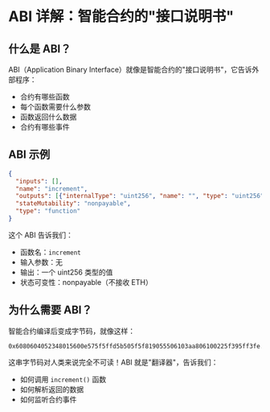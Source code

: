 # ABI 详解：智能合约的"接口说明书"

## 什么是 ABI？

ABI（Application Binary Interface）就像是智能合约的"接口说明书"，它告诉外部程序：
- 合约有哪些函数
- 每个函数需要什么参数
- 函数返回什么数据
- 合约有哪些事件

## ABI 示例

```json
{
  "inputs": [],
  "name": "increment",
  "outputs": [{"internalType": "uint256", "name": "", "type": "uint256"}],
  "stateMutability": "nonpayable",
  "type": "function"
}
```

这个 ABI 告诉我们：
- 函数名：`increment`
- 输入参数：无
- 输出：一个 uint256 类型的值
- 状态可变性：nonpayable（不接收 ETH）

## 为什么需要 ABI？

智能合约编译后变成字节码，就像这样：
```
0x6080604052348015600e575f5ffd5b505f5f819055506103aa806100225f395ff3fe...
```

这串字节码对人类来说完全不可读！ABI 就是"翻译器"，告诉我们：
- 如何调用 `increment()` 函数
- 如何解析返回的数据
- 如何监听合约事件
